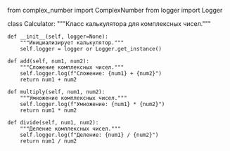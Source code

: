 from complex_number import ComplexNumber
from logger import Logger


class Calculator:
    """Класс калькулятора для комплексных чисел."""

    def __init__(self, logger=None):
        """Инициализирует калькулятор."""
        self.logger = logger or Logger.get_instance()

    def add(self, num1, num2):
        """Сложение комплексных чисел."""
        self.logger.log(f"Сложение: {num1} + {num2}")
        return num1 + num2

    def multiply(self, num1, num2):
        """Умножение комплексных чисел."""
        self.logger.log(f"Умножение: {num1} * {num2}")
        return num1 * num2

    def divide(self, num1, num2):
        """Деление комплексных чисел."""
        self.logger.log(f"Деление: {num1} / {num2}")
        return num1 / num2
